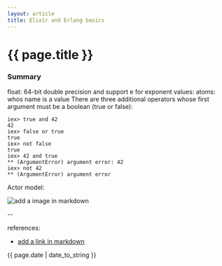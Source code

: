 ```yaml
---
layout: article
title: Elixir and Erlang basics
---
```

# {{ page.title }}

### Summary

float: 64-bit double precision and support e for exponent values:
atoms: whos name is a value
There are three additional operators whose first argument must be a boolean (true or false):

```
iex> true and 42
42
iex> false or true
true
iex> not false
true
iex> 42 and true
** (ArgumentError) argument error: 42
iex> not 42
** (ArgumentError) argument error
```

Actor model:


![add a image in markdown](http://substack.net/images/github.png)

--

references:

* [add a link in markdown](https://clearstreet.io)

{{ page.date | date_to_string }}
